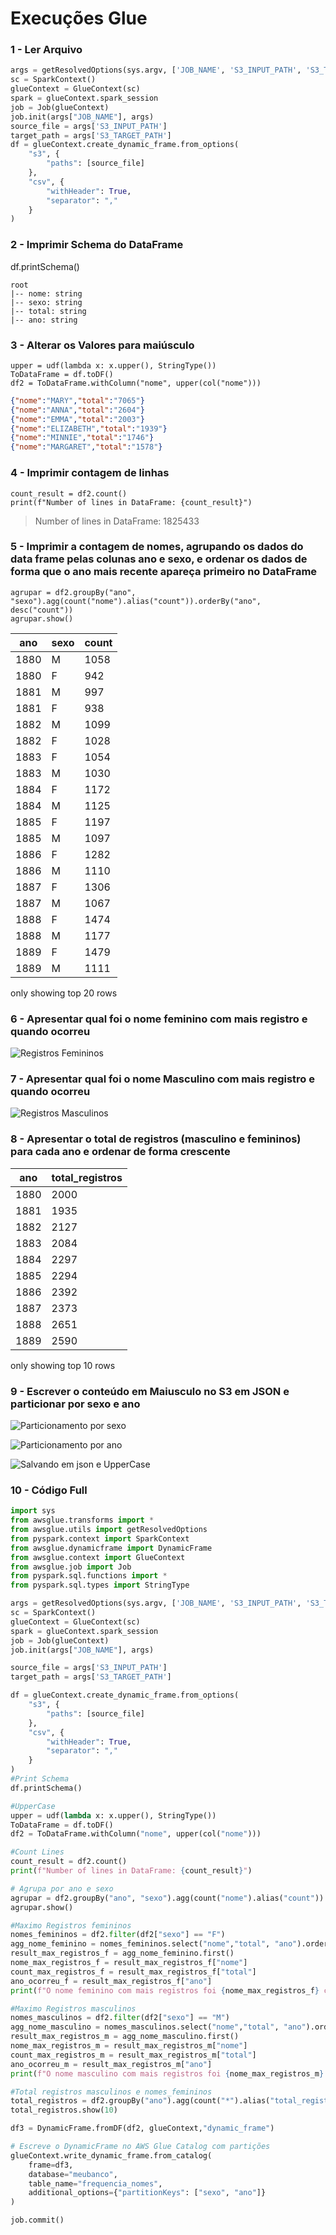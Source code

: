 # Execuções Glue 

### 1 - Ler Arquivo
```Python
args = getResolvedOptions(sys.argv, ['JOB_NAME', 'S3_INPUT_PATH', 'S3_TARGET_PATH'])
sc = SparkContext()
glueContext = GlueContext(sc)
spark = glueContext.spark_session
job = Job(glueContext)
job.init(args["JOB_NAME"], args)
source_file = args['S3_INPUT_PATH']
target_path = args['S3_TARGET_PATH']
df = glueContext.create_dynamic_frame.from_options(
    "s3", {
        "paths": [source_file]
    },
    "csv", {
        "withHeader": True,
        "separator": ","
    }
)
```

### 2 - Imprimir Schema do DataFrame

df.printSchema()

```
root
|-- nome: string
|-- sexo: string
|-- total: string
|-- ano: string
```

### 3 - Alterar os Valores para maiúsculo 
```Py
upper = udf(lambda x: x.upper(), StringType())
ToDataFrame = df.toDF()
df2 = ToDataFrame.withColumn("nome", upper(col("nome")))
```

```Json
{"nome":"MARY","total":"7065"}
{"nome":"ANNA","total":"2604"}
{"nome":"EMMA","total":"2003"}
{"nome":"ELIZABETH","total":"1939"}
{"nome":"MINNIE","total":"1746"}
{"nome":"MARGARET","total":"1578"}
```

### 4 - Imprimir contagem de linhas
```Py
count_result = df2.count()
print(f"Number of lines in DataFrame: {count_result}")
```

>Number of lines in DataFrame: 1825433

### 5 - Imprimir a contagem  de nomes, agrupando os dados do data frame pelas colunas ano e sexo, e ordenar os dados de forma que o ano mais recente apareça primeiro no DataFrame

```Py
agrupar = df2.groupBy("ano", "sexo").agg(count("nome").alias("count")).orderBy("ano", desc("count"))
agrupar.show()
```

| ano  | sexo | count |
|------|------|-------|
| 1880 |  M   | 1058  |
| 1880 |  F   |  942  |
| 1881 |  M   |  997  |
| 1881 |  F   |  938  |
| 1882 |  M   | 1099  |
| 1882 |  F   | 1028  |
| 1883 |  F   | 1054  |
| 1883 |  M   | 1030  |
| 1884 |  F   | 1172  |
| 1884 |  M   | 1125  |
| 1885 |  F   | 1197  |
| 1885 |  M   | 1097  |
| 1886 |  F   | 1282  |
| 1886 |  M   | 1110  |
| 1887 |  F   | 1306  |
| 1887 |  M   | 1067  |
| 1888 |  F   | 1474  |
| 1888 |  M   | 1177  |
| 1889 |  F   | 1479  |
| 1889 |  M   | 1111  |

only showing top 20 rows

### 6 - Apresentar qual foi o nome feminino com mais registro e quando ocorreu

![Registros Femininos](/img/registros_F.png)

### 7 - Apresentar qual foi o nome Masculino com mais registro e quando ocorreu

![Registros Masculinos](/img/registros_M.png)

### 8 - Apresentar o total de registros (masculino e femininos) para cada ano e ordenar de forma crescente

| ano  | total_registros |
|------|------------------|
| 1880 | 2000             |
| 1881 | 1935             |
| 1882 | 2127             |
| 1883 | 2084             |
| 1884 | 2297             |
| 1885 | 2294             |
| 1886 | 2392             |
| 1887 | 2373             |
| 1888 | 2651             |
| 1889 | 2590             |

only showing top 10 rows

### 9 - Escrever o conteúdo em Maiusculo no S3 em JSON e particionar por sexo e ano 

![Particionamento por sexo](/img/particao-sexo.png)

![Particionamento por ano](/img/particao-ano.png)

![Salvando em json e UpperCase](/img/salvos-json-uppercase.png)

### 10 - Código Full

```Python
import sys
from awsglue.transforms import *
from awsglue.utils import getResolvedOptions
from pyspark.context import SparkContext
from awsglue.dynamicframe import DynamicFrame
from awsglue.context import GlueContext
from awsglue.job import Job
from pyspark.sql.functions import *
from pyspark.sql.types import StringType

args = getResolvedOptions(sys.argv, ['JOB_NAME', 'S3_INPUT_PATH', 'S3_TARGET_PATH'])
sc = SparkContext()
glueContext = GlueContext(sc)
spark = glueContext.spark_session
job = Job(glueContext)
job.init(args["JOB_NAME"], args)

source_file = args['S3_INPUT_PATH']
target_path = args['S3_TARGET_PATH']

df = glueContext.create_dynamic_frame.from_options(
    "s3", {
        "paths": [source_file]
    },
    "csv", {
        "withHeader": True,
        "separator": ","
    }
)
#Print Schema
df.printSchema()

#UpperCase
upper = udf(lambda x: x.upper(), StringType())
ToDataFrame = df.toDF()
df2 = ToDataFrame.withColumn("nome", upper(col("nome")))

#Count Lines
count_result = df2.count()
print(f"Number of lines in DataFrame: {count_result}")

# Agrupa por ano e sexo
agrupar = df2.groupBy("ano", "sexo").agg(count("nome").alias("count")).orderBy("ano", desc("count"))
agrupar.show()

#Maximo Registros femininos 
nomes_femininos = df2.filter(df2["sexo"] == "F")
agg_nome_feminino = nomes_femininos.select("nome","total", "ano").orderBy(desc("total"))
result_max_registros_f = agg_nome_feminino.first()
nome_max_registros_f = result_max_registros_f["nome"]
count_max_registros_f = result_max_registros_f["total"]
ano_ocorreu_f = result_max_registros_f["ano"]
print(f"O nome feminino com mais registros foi {nome_max_registros_f} com {count_max_registros_f} registros, no ano {ano_ocorreu_f}")

#Maximo Registros masculinos
nomes_masculinos = df2.filter(df2["sexo"] == "M")
agg_nome_masculino = nomes_masculinos.select("nome","total", "ano").orderBy(desc("total"))
result_max_registros_m = agg_nome_masculino.first()
nome_max_registros_m = result_max_registros_m["nome"]
count_max_registros_m = result_max_registros_m["total"]
ano_ocorreu_m = result_max_registros_m["ano"]
print(f"O nome masculino com mais registros foi {nome_max_registros_m} com {count_max_registros_m} registros, no ano {ano_ocorreu_m}")

#Total registros masculinos e nomes_femininos
total_registros = df2.groupBy("ano").agg(count("*").alias("total_registros")).orderBy(asc("ano"))
total_registros.show(10)

df3 = DynamicFrame.fromDF(df2, glueContext,"dynamic_frame")

# Escreve o DynamicFrame no AWS Glue Catalog com partições
glueContext.write_dynamic_frame.from_catalog(
    frame=df3,
    database="meubanco",
    table_name="frequencia_nomes",
    additional_options={"partitionKeys": ["sexo", "ano"]}
)

job.commit()
```